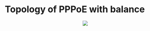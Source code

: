 # Topology of PPPoE with balance

<p align="center">
  <img src="https://www.lucidchart.com/publicSegments/view/b473718e-18a4-44ab-bf04-333dee5a53cc/image.png">
</p>